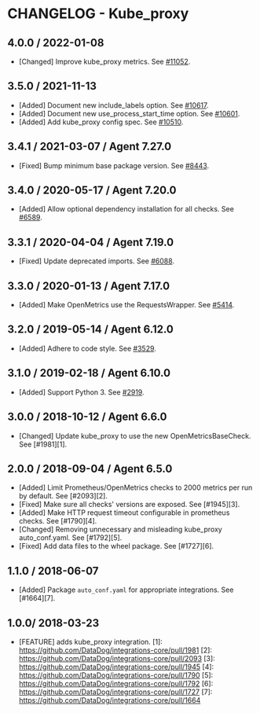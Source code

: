 # CHANGELOG - Kube_proxy

## 4.0.0 / 2022-01-08

* [Changed] Improve kube_proxy metrics. See [#11052](https://github.com/DataDog/integrations-core/pull/11052).

## 3.5.0 / 2021-11-13

* [Added] Document new include_labels option. See [#10617](https://github.com/DataDog/integrations-core/pull/10617).
* [Added] Document new use_process_start_time option. See [#10601](https://github.com/DataDog/integrations-core/pull/10601).
* [Added] Add kube_proxy config spec. See [#10510](https://github.com/DataDog/integrations-core/pull/10510).

## 3.4.1 / 2021-03-07 / Agent 7.27.0

* [Fixed] Bump minimum base package version. See [#8443](https://github.com/DataDog/integrations-core/pull/8443).

## 3.4.0 / 2020-05-17 / Agent 7.20.0

* [Added] Allow optional dependency installation for all checks. See [#6589](https://github.com/DataDog/integrations-core/pull/6589).

## 3.3.1 / 2020-04-04 / Agent 7.19.0

* [Fixed] Update deprecated imports. See [#6088](https://github.com/DataDog/integrations-core/pull/6088).

## 3.3.0 / 2020-01-13 / Agent 7.17.0

* [Added] Make OpenMetrics use the RequestsWrapper. See [#5414](https://github.com/DataDog/integrations-core/pull/5414).

## 3.2.0 / 2019-05-14 / Agent 6.12.0

* [Added] Adhere to code style. See [#3529](https://github.com/DataDog/integrations-core/pull/3529).

## 3.1.0 / 2019-02-18 / Agent 6.10.0

* [Added] Support Python 3. See [#2919](https://github.com/DataDog/integrations-core/pull/2919).

## 3.0.0 / 2018-10-12 / Agent 6.6.0

* [Changed] Update kube_proxy to use the new OpenMetricsBaseCheck. See [#1981][1].

## 2.0.0 / 2018-09-04 / Agent 6.5.0

* [Added] Limit Prometheus/OpenMetrics checks to 2000 metrics per run by default. See [#2093][2].
* [Fixed] Make sure all checks' versions are exposed. See [#1945][3].
* [Added] Make HTTP request timeout configurable in prometheus checks. See [#1790][4].
* [Changed] Removing unnecessary and misleading kube_proxy auto_conf.yaml. See [#1792][5].
* [Fixed] Add data files to the wheel package. See [#1727][6].

## 1.1.0 / 2018-06-07

* [Added] Package `auto_conf.yaml` for appropriate integrations. See [#1664][7].

## 1.0.0/ 2018-03-23

* [FEATURE] adds kube_proxy integration.
[1]: https://github.com/DataDog/integrations-core/pull/1981
[2]: https://github.com/DataDog/integrations-core/pull/2093
[3]: https://github.com/DataDog/integrations-core/pull/1945
[4]: https://github.com/DataDog/integrations-core/pull/1790
[5]: https://github.com/DataDog/integrations-core/pull/1792
[6]: https://github.com/DataDog/integrations-core/pull/1727
[7]: https://github.com/DataDog/integrations-core/pull/1664
